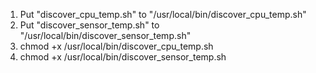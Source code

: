 1. Put "discover_cpu_temp.sh" to "/usr/local/bin/discover_cpu_temp.sh"
2. Put "discover_sensor_temp.sh" to "/usr/local/bin/discover_sensor_temp.sh"
3. chmod +x /usr/local/bin/discover_cpu_temp.sh
4. chmod +x /usr/local/bin/discover_sensor_temp.sh
